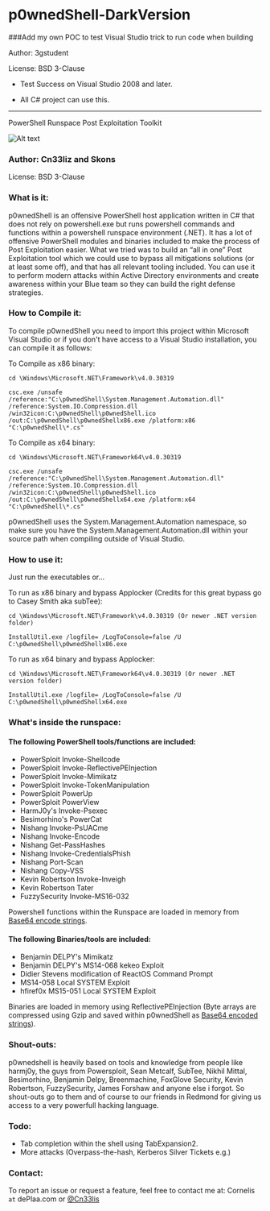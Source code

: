# p0wnedShell-DarkVersion
###Add my own POC to test Visual Studio trick to run code when building  

Author: 3gstudent


License: BSD 3-Clause


- Test Success on Visual Studio 2008 and later.

- All C# project can use this.


---

PowerShell Runspace Post Exploitation Toolkit 

![Alt text](/p0wnedShell/p0wnedShell.ico?raw=true "p0wnedShell")

### Author: Cn33liz and Skons

License: BSD 3-Clause

### What is it:

p0wnedShell is an offensive PowerShell host application written in C# that does not rely on powershell.exe but runs powershell commands and functions within a powershell runspace environment (.NET). It has a lot of offensive PowerShell modules and binaries included to make the process of Post Exploitation easier.
What we tried was to build an “all in one” Post Exploitation tool which we could use to bypass all mitigations solutions (or at least some off), and that has all relevant tooling included. 
You can use it to perform modern attacks within Active Directory environments and create awareness within your Blue team so they can build the right defense strategies.

### How to Compile it:

To compile p0wnedShell you need to import this project within Microsoft Visual Studio or if you don't have access to a Visual Studio installation, you can compile it as follows:

To Compile as x86 binary:

```
cd \Windows\Microsoft.NET\Framework\v4.0.30319

csc.exe /unsafe /reference:"C:\p0wnedShell\System.Management.Automation.dll" /reference:System.IO.Compression.dll /win32icon:C:\p0wnedShell\p0wnedShell.ico /out:C:\p0wnedShell\p0wnedShellx86.exe /platform:x86 "C:\p0wnedShell\*.cs"
```

To Compile as x64 binary:

```
cd \Windows\Microsoft.NET\Framework64\v4.0.30319

csc.exe /unsafe /reference:"C:\p0wnedShell\System.Management.Automation.dll" /reference:System.IO.Compression.dll /win32icon:C:\p0wnedShell\p0wnedShell.ico /out:C:\p0wnedShell\p0wnedShellx64.exe /platform:x64 "C:\p0wnedShell\*.cs"
```

p0wnedShell uses the System.Management.Automation namespace, so make sure you have the System.Management.Automation.dll within your source path when compiling outside of Visual Studio.

### How to use it:

Just run the executables or...

To run as x86 binary and bypass Applocker (Credits for this great bypass go to Casey Smith aka subTee):

```
cd \Windows\Microsoft.NET\Framework\v4.0.30319 (Or newer .NET version folder)

InstallUtil.exe /logfile= /LogToConsole=false /U C:\p0wnedShell\p0wnedShellx86.exe
```

To run as x64 binary and bypass Applocker:

```
cd \Windows\Microsoft.NET\Framework64\v4.0.30319 (Or newer .NET version folder)

InstallUtil.exe /logfile= /LogToConsole=false /U C:\p0wnedShell\p0wnedShellx64.exe
```

### What's inside the runspace:

#### The following PowerShell tools/functions are included:

* PowerSploit Invoke-Shellcode
* PowerSploit Invoke-ReflectivePEInjection
* PowerSploit Invoke-Mimikatz
* PowerSploit Invoke-TokenManipulation
* PowerSploit PowerUp
* PowerSploit PowerView
* HarmJ0y's Invoke-Psexec
* Besimorhino's PowerCat
* Nishang Invoke-PsUACme
* Nishang Invoke-Encode
* Nishang Get-PassHashes
* Nishang Invoke-CredentialsPhish
* Nishang Port-Scan
* Nishang Copy-VSS
* Kevin Robertson Invoke-Inveigh
* Kevin Robertson Tater
* FuzzySecurity Invoke-MS16-032

Powershell functions within the Runspace are loaded in memory from
[Base64 encode strings](https://github.com/Cn33liz/p0wnedShell/blob/master/Utilities/PS1ToBase64.ps1).

#### The following Binaries/tools are included:

* Benjamin DELPY's Mimikatz
* Benjamin DELPY's MS14-068 kekeo Exploit
* Didier Stevens modification of ReactOS Command Prompt
* MS14-058 Local SYSTEM Exploit
* hfiref0x MS15-051 Local SYSTEM Exploit

Binaries are loaded in memory using ReflectivePEInjection (Byte arrays are compressed using Gzip and saved within p0wnedShell as [Base64 encoded strings](https://github.com/Cn33liz/p0wnedShell/blob/master/Utilities/CompressString.cs)).

### Shout-outs:

p0wnedshell is heavily based on tools and knowledge from people like harmj0y, the guys from Powersploit, Sean Metcalf, SubTee, Nikhil Mittal, Besimorhino, Benjamin Delpy, Breenmachine, FoxGlove Security, Kevin Robertson, FuzzySecurity, James Forshaw and anyone else i forgot. So shout-outs go to them and of course to our friends in Redmond for giving us access to a very powerfull hacking language.

### Todo:

* Tab completion within the shell using TabExpansion2.
* More attacks (Overpass-the-hash, Kerberos Silver Tickets e.g.)

### Contact:

To report an issue or request a feature, feel free to contact me at:
Cornelis ```at``` dePlaa.com or [@Cn33lis](https://twitter.com/Cneelis)

